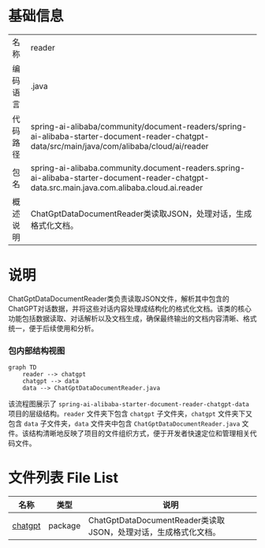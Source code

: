# 基础信息

|      |      |
|------|------|
| 名称 | reader |
| 编码语言 | .java |
| 代码路径 | spring-ai-alibaba/community/document-readers/spring-ai-alibaba-starter-document-reader-chatgpt-data/src/main/java/com/alibaba/cloud/ai/reader |
| 包名 | spring-ai-alibaba.community.document-readers.spring-ai-alibaba-starter-document-reader-chatgpt-data.src.main.java.com.alibaba.cloud.ai.reader |
| 概述说明 | ChatGptDataDocumentReader类读取JSON，处理对话，生成格式化文档。 |

# 说明

ChatGptDataDocumentReader类负责读取JSON文件，解析其中包含的ChatGPT对话数据，并将这些对话内容处理成结构化的格式化文档。该类的核心功能包括数据读取、对话解析以及文档生成，确保最终输出的文档内容清晰、格式统一，便于后续使用和分析。


### 包内部结构视图

```mermaid
graph TD
    reader --> chatgpt
    chatgpt --> data
    data --> ChatGptDataDocumentReader.java
```

该流程图展示了 `spring-ai-alibaba-starter-document-reader-chatgpt-data` 项目的层级结构。`reader` 文件夹下包含 `chatgpt` 子文件夹，`chatgpt` 文件夹下又包含 `data` 子文件夹，`data` 文件夹中包含 `ChatGptDataDocumentReader.java` 文件。该结构清晰地反映了项目的文件组织方式，便于开发者快速定位和管理相关代码文件。

# 文件列表 File List

| 名称   | 类型  | 说明 |
|-------|------|-------------|
| [chatgpt](chatgpt/_module.md) | package | ChatGptDataDocumentReader类读取JSON，处理对话，生成格式化文档。 |


